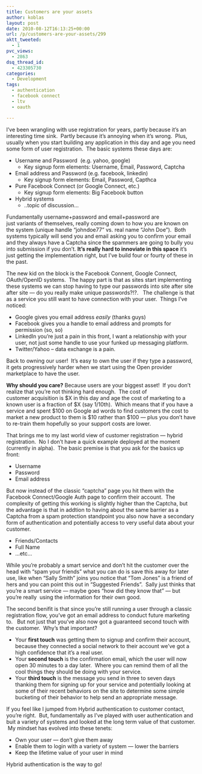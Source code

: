 ```yaml
---
title: Customers are your assets
author: koblas
layout: post
date: 2010-08-12T16:13:25+00:00
url: /p/customers-are-your-assets/299
aktt_tweeted:
  - 1
pvc_views:
  - 2863
dsq_thread_id:
  - 423305730
categories:
  - Development
tags:
  - authentication
  - facebook connect
  - ltv
  - oauth

---
```

I&#8217;ve been wrangling with use registration for years, partly because it&#8217;s an interesting time sink.  Partly because it&#8217;s annoying when it&#8217;s wrong.  Plus, usually when you start building any application in this day and age you need some form of user registration.  The basic systems these days are:

  * Username and Password  (e.g. yahoo, google) 
      * Key signup form elements: Username, Email, Password, Captcha
  * Email address and Password (e.g. facebook, linkedin) 
      * Key signup form elements: Email, Password, Capthca
  * Pure Facebook Connect (or Google Connect, etc.) 
      * Key signup form elements: Big Facebook button
  * Hybrid systems 
      * ..topic of discussion&#8230;

Fundamentally username+password and email+password are just variants of themselves, really coming down to how you are known on the system (unique handle &#8220;johndoe77&#8221; vs. real name &#8220;John Doe&#8221;).  Both systems typically will send you and email asking you to confirm your email and they always have a Captcha since the spammers are going to bully you into submission if you don&#8217;t. **It&#8217;s really hard to innoviate in this space** it&#8217;s just getting the implementation right, but I&#8217;ve build four or fourty of these in the past.

The new kid on the block is the Facebook Connent, Google Connect, OAuth/OpenID systems.  The happy part is that as sites start implementing these systems we can stop having to type our passwords into site after site after site &#8212; do you really make unique passwords?!?.   The challenge is that as a service you still want to have connection with your user.  Things I&#8217;ve noticed:

  * Google gives you email address _easily_ (thanks guys)
  * Facebook gives you a handle to email address and prompts for permission (so, so)
  * LinkedIn you&#8217;re just a pain in this front, I want a relationship with your user, not just some handle to use your funked up messaging platform.
  * Twitter/Yahoo &#8211; data exchange is a pain.

Back to owning our user!  It&#8217;s easy to own the user if they type a password, it gets progressively harder when we start using the Open provider marketplace to have the user.

**Why should you care?** Because users are your biggest asset!  If you don&#8217;t realize that you&#8217;re not thinking hard enough.  The cost of customer acquisition is $X in this day and age the cost of marketing to a known user is a fraction of $X (say 1/10th).  Which means that if you have a service and spent $100 on Google ad words to find customers the cost to market a new product to them is $10 rather than $100 &#8212; plus you don&#8217;t have to re-train them hopefully so your support costs are lower.

That brings me to my last world view of customer registration &#8212; hybrid registration.  No I don&#8217;t have a quick example deployed at the moment (currently in alpha).  The basic premise is that you ask for the basics up front:

  * Username
  * Password
  * Email address

But now instead of the classic &#8220;captcha&#8221; page you hit them with the Facebook Connect/Google Auth page to confirm their account.  The complexity of getting this working is slightly higher than the Captcha, but the advantage is that in addtion to having about the same barrier as a Captcha from a spam protection standpoint you also now have a secondary form of authentication and potentially access to very useful data about your customer.

  * Friends/Contacts
  * Full Name
  * &#8230;etc&#8230;

While you&#8217;re probably a smart service and don&#8217;t hit the customer over the head with &#8220;spam your friends&#8221; what you can do is save this away for later use, like when &#8220;Sally Smith&#8221; joins you notice that &#8220;Tom Jones&#8221; is a friend of hers and you can point this out in &#8220;Suggested Friends&#8221;.  Sally just thinks that you&#8217;re a smart service &#8212; maybe goes &#8220;how did they know that&#8221; &#8212; but you&#8217;re really  using the information for their own good.

The second benifit is that since you&#8217;re still running a user through a classic registration flow, you&#8217;ve got an email address to conduct future marketing to.   But not just that you&#8217;ve also now got a guaranteed second touch with the customer.  Why&#8217;s that important?

  * Your **first touch** was getting them to signup and confirm their account, because they connected a social network to their account we&#8217;ve got a high confidence that it&#8217;s a real user.
  * Your **second touch** is the confirmation email, which the user will now open 30 minutes to a day later.  Where you can remind them of all the cool things they should be doing with your service.
  * Your **third touch** is the message you send in three to seven days thanking them for signing up for your service and potentially looking at some of their recent behaviors on the site to determine some simple bucketing of their behavior to help send an appropriate message.

If you feel like I jumped from Hybrid authentication to customer contact, you&#8217;re right.  But, fundamentally as I&#8217;ve played with user authentication and buit a variety of systems and looked at the long term value of that customer.  My mindset has evolved into these tenets:

  * Own your user &#8212; don&#8217;t give them away
  * Enable them to login with a variety of system &#8212; lower the barriers
  * Keep the lifetime value of your user in mind

Hybrid authentication is the way to go!
